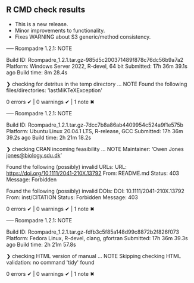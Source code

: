 ## R CMD check results

* This is a new release.
* Minor improvements to functionality.
* Fixes WARNING about S3 generic/method consistency.

── Rcompadre 1.2.1: NOTE

  Build ID:   Rcompadre_1.2.1.tar.gz-985d5c200371489f878c76dc56b9a7a2
  Platform:   Windows Server 2022, R-devel, 64 bit
  Submitted:  17h 36m 39.1s ago
  Build time: 8m 28.4s

❯ checking for detritus in the temp directory ... NOTE
  Found the following files/directories:
    'lastMiKTeXException'

0 errors ✔ | 0 warnings ✔ | 1 note ✖

── Rcompadre 1.2.1: NOTE

  Build ID:   Rcompadre_1.2.1.tar.gz-7dcc7b8a86ab4409954c524a9f1e575b
  Platform:   Ubuntu Linux 20.04.1 LTS, R-release, GCC
  Submitted:  17h 36m 39.2s ago
  Build time: 2h 21m 18.2s

❯ checking CRAN incoming feasibility ... NOTE
  Maintainer: ‘Owen Jones <jones@biology.sdu.dk>’
  
  Found the following (possibly) invalid URLs:
    URL: https://doi.org/10.1111/2041-210X.13792
      From: README.md
      Status: 403
      Message: Forbidden
  
  Found the following (possibly) invalid DOIs:
    DOI: 10.1111/2041-210X.13792
      From: inst/CITATION
      Status: Forbidden
      Message: 403

0 errors ✔ | 0 warnings ✔ | 1 note ✖

── Rcompadre 1.2.1: NOTE

  Build ID:   Rcompadre_1.2.1.tar.gz-fdfb3c5f85a148d99c8872b2f826f073
  Platform:   Fedora Linux, R-devel, clang, gfortran
  Submitted:  17h 36m 39.3s ago
  Build time: 2h 21m 57.8s

❯ checking HTML version of manual ... NOTE
  Skipping checking HTML validation: no command 'tidy' found

0 errors ✔ | 0 warnings ✔ | 1 note ✖